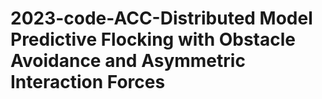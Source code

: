 # 2023-code-ACC-Distributed Model Predictive Flocking with Obstacle Avoidance and Asymmetric Interaction Forces


